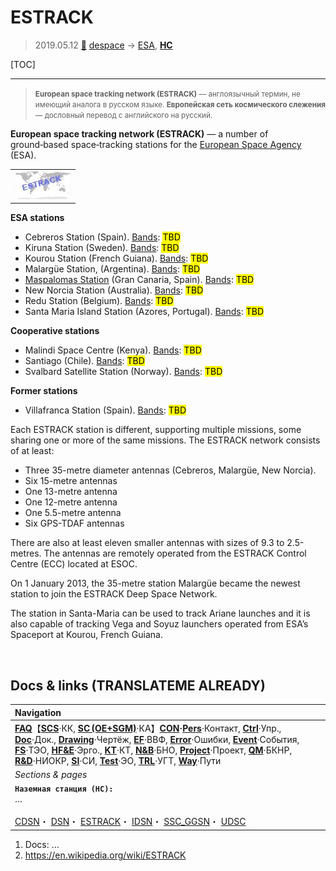 # ESTRACK
> 2019.05.12 [🚀](../index/index.md) [despace](index.md) → [ESA](contact/esa.md), **[НС](scs.md)**

[TOC]

---

> <small>**European space tracking network (ESTRACK)** — англоязычный термин, не имеющий аналога в русском языке. **Европейская сеть космического слежения** — дословный перевод с английского на русский.</small>

**European space tracking network (ESTRACK)** — a number of ground‑based space‑tracking stations for the [European Space Agency](contact/esa.md) (ESA).

| |
|:--|
|[![](f/gs/estrack_pic1_thumb.jpg)](f/gs/estrack_pic1.jpg)|

**ESA stations**

   - Cebreros Station (Spain). [Bands](rf.md): <mark>TBD</mark>
   - Kiruna Station (Sweden). [Bands](rf.md): <mark>TBD</mark>
   - Kourou Station (French Guiana). [Bands](rf.md): <mark>TBD</mark>
   - Malargüe Station, (Argentina). [Bands](rf.md): <mark>TBD</mark>
   - [Maspalomas Station](maspalomas_station.md) (Gran Canaria, Spain). [Bands](rf.md): <mark>TBD</mark>
   - New Norcia Station (Australia). [Bands](rf.md): <mark>TBD</mark>
   - Redu Station (Belgium). [Bands](rf.md): <mark>TBD</mark>
   - Santa Maria Island Station (Azores, Portugal). [Bands](rf.md): <mark>TBD</mark>

**Cooperative stations**

   - Malindi Space Centre (Kenya). [Bands](rf.md): <mark>TBD</mark>
   - Santiago (Chile). [Bands](rf.md): <mark>TBD</mark>
   - Svalbard Satellite Station (Norway). [Bands](rf.md): <mark>TBD</mark>

**Former stations**

   - Villafranca Station (Spain). [Bands](rf.md): <mark>TBD</mark>

Each ESTRACK station is different, supporting multiple missions, some sharing one or more of the same missions. The ESTRACK network consists of at least:

   - Three 35-metre diameter antennas (Cebreros, Malargüe, New Norcia).
   - Six 15-metre antennas
   - One 13-metre antenna
   - One 12-metre antenna
   - One 5.5-metre antenna
   - Six GPS-TDAF antennas

There are also at least eleven smaller antennas with sizes of 9.3 to 2.5-metres. The antennas are remotely operated from the ESTRACK Control Centre (ECC) located at ESOC.

On 1 January 2013, the 35-metre station Malargüe became the newest station to join the ESTRACK Deep Space Network.

The station in Santa-Maria can be used to track Ariane launches and it is also capable of tracking Vega and Soyuz launchers operated from ESA’s Spaceport at Kourou, French Guiana.



<p style="page-break-after:always"> </p>

## Docs & links (TRANSLATEME ALREADY)
|Navigation|
|:--|
|**[FAQ](faq.md)**【**[SCS](scs.md)**·КК, **[SC (OE+SGM)](sc.md)**·КА】**[CON](contact.md)·[Pers](person.md)**·Контакт, **[Ctrl](control.md)**·Упр., **[Doc](doc.md)**·Док., **[Drawing](drawing.md)**·Чертёж, **[EF](ef.md)**·ВВФ, **[Error](error.md)**·Ошибки, **[Event](event.md)**·События, **[FS](fs.md)**·ТЭО, **[HF&E](hfe.md)**·Эрго., **[KT](kt.md)**·КТ, **[N&B](nnb.md)**·БНО, **[Project](project.md)**·Проект, **[QM](qm.md)**·БКНР, **[R&D](rnd.md)**·НИОКР, **[SI](si.md)**·СИ, **[Test](test.md)**·ЭО, **[TRL](trl.md)**·УГТ, **[Way](way.md)**·Пути|
|*Sections & pages*|
|**`Наземная станция (НС):`**<br> … <br><br> [CDSN](cdsn.md)・ [DSN](dsn.md)・ [ESTRACK](estrack.md)・ [IDSN](idsn.md)・ [SSC_GGSN](ssc_ggsn.md)・ [UDSC](udsc.md)|

   1. Docs: …
   1. <https://en.wikipedia.org/wiki/ESTRACK>

